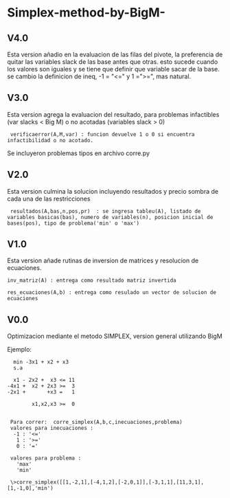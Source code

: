 # Simplex-method-by-BigM-
V4.0
----
Esta version añadio en la evaluacion de las filas del pivote, la preferencia de quitar las variables slack de las base antes que otras. esto sucede cuando los valores son iguales y se tiene que definir que variable sacar de la base. se cambio la definicion de ineq, -1 = "<=" y 1 =">=", mas natural.

V3.0
----
Esta version agrega la evaluacion del resultado, para problemas infactibles (var slacks < Big M) o no acotadas (variables slack > 0)

     verificaerror(A,M,var) : funcion devuelve 1 o 0 si encuentra infactibilidad o no acotado.
     
Se incluyeron problemas tipos en archivo corre.py

V2.0
----
Esta version culmina la solucion incluyendo resultados y precio sombra de cada una de las restricciones

     resultados(A,bas,n,pos,pr)  : se ingresa tableu(A), listado de variables basicas(bas), numero de variables(n), posicion inicial de      bases(pos), tipo de problema('min' o 'max')

V1.0
----
Esta version añade rutinas de inversion de matrices y resolucion de ecuaciones.

    inv_matriz(A) : entrega como resultado matriz invertida

    res_ecuaciones(A,b) : entrega como resulado un vector de solucion de ecuaciones


V0.0
----
Optimizacion mediante el metodo SIMPLEX, version general utilizando BigM


Ejemplo:

      min -3x1 + x2 + x3
      s.a
      
      x1 - 2x2 +  x3 <= 11
    -4x1 +  x2 + 2x3 >=  3
    -2x1 +       +x3 =   1
    
            x1,x2,x3 >=  0
            

     Para correr:  corre_simplex(A,b,c,inecuaciones,problema)
     valores para inecuaciones :
      -1 : '<='
       1 : '>='
       0 : '='
     
     valores para problema :
       'max'
       'min'

     \>corre_simplex([[1,-2,1],[-4,1,2],[-2,0,1]],[-3,1,1],[11,3,1],[1,-1,0],'min')
     
     
  
